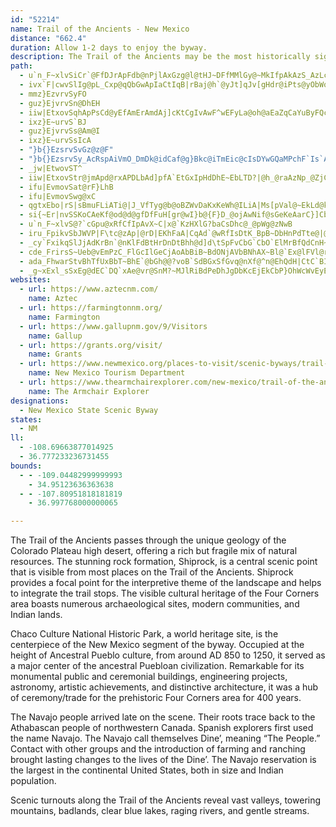 ```yaml
---
id: "52214"
name: Trail of the Ancients - New Mexico
distance: "662.4"
duration: Allow 1-2 days to enjoy the byway.
description: The Trail of the Ancients may be the most historically significant in New Mexico, having been in continuous use since around 900 A.D. The Trail exposes visitors to exploration routes and settlements by Pueblo, Navajo, and Spanish peoples.
path:
  - u`n_F~xlvSiCr`@FfDJrApFdb@nPjlAxGzg@l@tHJ~DFfMMlGy@~MkIfpAkAzS_AzLcA`RaF|s@gMrqBqIfqAo@vFgB~K_t@fxC{GhWcJx^eq@xoCmd@rkBm_A|xDmBrJe@lEc@rHOnHc@jGUbCi@vDcAzEcTbw@yUnx@yA|FcAvFu@rIO`FU|K?hN~AjsAXhNNnSnAf|@xBxqB?~Fe@rF}@`G{b@zoCiCnQy@`E{BdGkCfEqCxC{n@rc@wY|RuAv@cBt@cFjBapBtr@w[fK
  - ivx`F|cwvSlIg@pL_Cxp@qQbGwApIaCtIqB|rBaj@h`@yJt]qJv[gHdr@iPts@yObWoGb|Csr@~x@yRbb@aJzgC{l@bQqDveAwVdLaCd^mIvUeFxg@wLn]uIxz@uRzHkA
  - mmz}EzvrvSyFO
  - guz}EjvrvSn@DhEH
  - iiw|EtxovSqhApPsCd@yEfAmErAmdAj]cKtCgIvAwF^wEFyLa@oh@aEaZqCaYuByFQcE?ybHnOwGAc}@_Ce]f@ka@fAwVdCcGx@ob@`EyBJ_OXyoElLwoAxC
  - ixz}E~urvS`BJ
  - guz}EjvrvSs@Am@I
  - ixz}E~urvSsIcA
  - "}b{}EzsrvSvGz@z@F"
  - "}b{}EzsrvSy_AcRspAiVmO_DmDk@idCaf@g}Bkc@iTmEic@cIsDYwGQaMPchF`Is`A`BkeAvAsrCnE"
  - _jw|EtwovST^
  - iiw|EtxovStr@jmApd@rxAPDLbAd]pfA`EtGxIpHdDhE~EbLTD?|@h_@raAzNp_@ZjCb@V~BfFpShj@z@fAB|@`DnIxRhh@dRh\vAxCz]fo@vg@zwAh\j_A~@nCr@l@f@lAd@fC~DlLl@ZFxAvNba@b@dCVV`I`UpAtDld@hqA|I~Vp@d@v@dDJd@hHhSzFzO|Thn@tF`RfAfBvHlTd@|Cp@r@P~APHzCzJlCjN`Az@n@h@h@AnAAL?z@A~Af@v@j@zCl@bA`@lA~AhD|HFNhAhBpFnDzAGTCh@ULa@lAa@pBIfBv@v@l@vIQ~H?^?Pe@E_FGsHMoBCWmAcG?mFM_BcG_KiA}Cg@wCBsCV[?cAPoB~CaI@w@@g@?yDyB_G_@iEFm@AiAG_DKmGrAiKnAwGP{@Jm@tD{TrCuPv@oGtD_TBw@hNo_Al@iHi@{VcAqLFeKQuGuBuEeAmFq@kI_@ub@vCeQ?yAaA{C_AuCQUu@uBiCeQq@wHPsD@mC@wC_Fwi@{GgU_@cMVqC~@oDzAw@~AuBhFaIPm@W}FyC{VE{B?uBp@qEnEeUTsCIkEyGkf@qDkTImAcEwHMq@?qBiEmVcAg]CyDCsGp@mFZcAl@I~EeHTs@uC_QzAiJf@iB|A{Pd@gEhCqThCoG~J_TtBgFpBcD^IqDmRQqHiAoN{AeN{@oD_B_E_MmP_MwIsAkB_BcGuBeEi@cDq@mA[cDqA{Ac@IsAcDuAm@{EuHmHuEmBm@_Bw@{CKc@OmC{Gq@}@m@?Mk@cBmX?{BuBI
  - ifu|EvmovSat@rF}LhB
  - ifu|EvmovSwg@xC
  - qgtxEbo|rS|sBmuFLiATi@|J_VfTyg@b@oBZWvDaKxKeWh@ILiA|Ms[pVal@~EkLd@kA`AcC~@cBzFaO|GcP`Vek@hEcKl@uB^UhH{P^ULoAbFmLl@g@^_BTi@tF{MjAqCpKkWvK_^dHmUb@sEzEyVvCyEPs@ZKtAe@zF{@pCE~IOZZJ@jEx@~ExAfDfCdBDtAs@dAsAtDmHhGaHjAkAr@u@~@iB~AgGzAqDWcEKoBtDmNt@q@zHbElBj@lCvC~BKbO{CDAlHEvHJbH]~COdBk@xBoBdB}CbA|CpBdMLlA@bBBvCfBzEvGbFbKdF|@l@nLbI~AtBBnB~AxOl@tCz@~A^JzE|DfANvKvDPF~DDdBg@Pg@rDrAxNjFTZhHbCbA^hExB^v@t@PzNpGpMfIhFdDhA?^?~A]zBe@lCEx@J`Bp@~IhIbBhAlC`D~@TlFfDvQ|MBp@fAlAlIbErG?f@ClH]lBk@rDoB~EsE~DkCpBU~D[lC`@bBErBNBZ~Hv@pIPVTpWvCj}@rKpV~CvJnAbBDr@NTDhPf@pO`@`Bj@dDv@zDBjZvD`AL`GnB~EjDpDzBTj@tE`ENLZ\pI|IxA|@H`@bEzCzYr]vFhIhA`DJf@lA`Gp@nJKh[B~Ab@v@r@P|A^dAOX[r@EBUpCoB~Bg@vEItHlAhIJlQoAzICvEj@x@j@zFC|B_@|Dm@pqAPfVBj^Zx@IrE_FxCeFhA[~DTvDxAfD|D~AEhA_@lDEbF}@vKPv_@~FbDJlAOdSGhLCvoAj@jb@PbA?hFyBTg@hPwHhE}@lADtBj@hC?tIyAnPsBx@[~VuDlWwDb`@yFnYcE`QoCTa@zCOfBKrDk@RDn@Nz@PpAXp@}AVKP_C~EkRb@[PsAnC_JbJeZh@aDf@s@`J{Yx@mAb@qA`@oA^UFmA`@mA|AyER?Bg@pCkIhGcRlDsIh@a@Lw@~BcFlFcItHuJLq@z@EvGqGbI_GrNyIpX{NnWgLpVqLrFqBf@qA`V_KtRcIlDiBh@EtEuB`@QjSiJh@CpBcAhLeFlSeJZMbNqFzGgA~AEHQp@DpCQvGe@lf@aDdBWzDIjB[dZkB~AUlDIrP_B~WeGzD}@fBw@hFoB~b@aOdGuBh@_@lPmGl@e@lEyA~GwDfDkChRuUlAaAp@q@hGcI`a@ga@tn@}n@nGkIbDcF`HwKlOmWtEaHrCgEp`@qp@v_@yl@zKkRv^om@dEcHvNwO`EgD`NwIpHiDR?l@[|HaDjF}BnGcC~FaCjFwBvCmAxQgHLE^OtDcBvAo@^DbDsAzEcBHUzUwIvEoBpAUvPgHPDvF_CbBq@hCw@f@_@vBw@j@SrK_El@a@nI{CxPqGJEzCmAtIwCh@e@rRgH~@]vDwAHOxC_AnFyBbJsDb@[b@?~CyAr@g@jCw@jFoBbCiAJIzAk@hBk@`CoAPDvBgAfAc@`HuCfByBfCmFp@iEPkFD_ADiCPuA^sBfBqEbDyJ~@mCdEeMzFyPvAcEnB[xAt@dCnAd@Vn@Zx@b@fCrAjPlJpDUrFYr@BrAGj@IRCzKeA`AIjD]nCn@nHxFtAdA`G?lBeA@AtE}ArMuDbB}@lFsAxSuE~d@?|pB~n@zSbYdUnGnADr@b@fFnApVpGfG~AdCF~@@jEi@FQzA_@jIoBLOfFgAx@m@`BUrPgEDSfBSfBw@baA_VNQx@GJQh@?rAe@nBYLUtAQpViGjGiBt@?JSjFeAFWp@DbZ{GpCs@`JiBv@QnA_@|FkAFOvp@wNrAM~I?pFdAVXz`@`O~u@xYldA~d@nADxzA`k@pXfNvRdKf\pN~iAzf@zD`DbNjRpGlFbHlC`L~AlFR`F`@dGRrGBnJnA`HdCvEnDbDlFpCvJRnCnEjSxIze@tBlKlBtM`AtK_@nTOp@y@`OQpG`A`FbCvInL`^hCfHjB`GhAxHe@bOSjIP`KtAzHxDnSRfF_A|FyBhGoF|I_D|D_CdEa@^mD`GWpDuBzGuAbCeR~ToH~JeC|CyA|BaDdCkCl@{D@yGx@{IrBkEjDa@j@eAlDm@vHRvEP`KaAdJcQ~f@HDyApF?dAa@NiB|E{JhL}@xBoD~NGn@sDvEiTpOm@Li@`AuF~DuC~CsBzDsAvDcBdUyAjHSzAwCpIsW~u@sApCe@`BiOxUgBfD?Vo@Vy]jj@{@fBEFyCfE]L[fAcObUeAbCmC`JSlCa@RkD`MUH_CpLW~Br@|IrAdCfG`F|EpBjG|CvA`BhDfH?TjArHl@rLBdRkA|Mm@~AyFdF{ChBmFdGeAnBcArDiA|EUzD?xGCfMkAlKgE|KCh@g@T{GbNKz@QEyEdKgAxCgBfJkDvW?rBc@RyBnWcAvWMlA{A|\\lHPf@SZ?hr@?xYJtIr@`M?nKc@lEi@lCiEpL{Tvi@_GpNKfAo@ZeFrMQ?g@tB_Y|q@?n@]FiNz\g@X_AlEkDdNaAxEi@dJkDj^u@~E{AxIm@jBsFzYWl@[~CQNaIx_@mJ~c@yEdOOBSdAiH|Ui@vEyAtb@mBxi@iBfb@?t@M|CiHjfBi@~K`@lL`BvLbBlJdD`ItIvUt@nCFhCe@tCeDbOsC~Rm@bHkBxi@yCb|@YzLQf@i@tLs@jF_FlPq@bFaGlmB_A~TSrU^zHbBtOLDlBvLjAxPpAftAo@xr@gAv{@IbNg@nG_@`@mIja@MlCZ~LGjCaBvLmD~RCpBQDc@tCkCdPkNnx@ON]zCwCnOqCfPmAxCuBrCu`@ra@Gj@m@PaLrLe@?Sx@}`@jb@k@BGl@aGzIc@?Ap@eBlCMx@e@T{LrRMbASBiAjAoSp\a@`Am@^aMpScC`DoA|@gTfLgWx^[?On@{RpYQv@m@RoGnJkXra@Et@_@Pe^~h@Kr@mOlUeMbRyDfDwPtKwB`DcSrf@IXcDhNaA`HIjBSb@mErV_BbGe@PoFnKOfAi@NmDjEmBj@cClA{@JKRsMfGm@DQXiBdAqBXYn@eDrAgMnGe]dX]F}@xCSpEGpCs@jHg@`DIbH?jN[fg@@r^?nH?`DNtCz@vInE`YPZf@~FpAbI`CvElG|FhGdJdG|L^nB^F~@~B|DdRfF~Kb@xAZTjHbQXnAbN|Y~FtJb@bBb@TbWdb@|FdL|Pld@vKrXd@^t@zDb@RxFrM`@jBJtRsAp[BlRCjE\vGWdLq@`F_Mjk@Et@W\yBhKePli@mJ~VyFvQqAbCmEbEYByBrE{CnJaF`XgBtLwBrVi@nK?tAUzAQtFMTy@jLaBp[EzP?xCx@vOX|A~ApZz@`LZdEVf@EbAnWf|DbDhc@j@fQHVb@zWf@zGdCtPkJ|AyBN_B`@uHhAaNhBiO|BqGv@wTnDyEhBqDxCkNnOmGfJS@yJdUAd@[?qBbEmc@dj@ye@tm@Kh@y@NuIjM{CrGgf@f}@eGrHqUvT{@VUn@mEzDuBz@c@z@]ZqCx@kEhAaBt@iZhKGNsGbBgG|BiCt@uAx@_EvAoFtAoAn@}DxAKTaFfA}TvHiB^oGv@sQ\kG`A_VdF]PaAHkBf@OFgb@dJs@Fe@h@iYvGu@^_AHuHhB_H~AoAXiPrDwAb@wp@dPw@DuNxCoMlAwSQ_T{CkLuC}BaAsB[g_@cKkDq@yr@cRc@SgDw@}]kJaE}@cYiIuQaEg@S{IkC_EMoK^_LhCOH_Dj@QVg@BkCXaCV_Gb@oGFgETyMt@uQt@}ACyi@dCsG`@wXhAc@HiB?}VjA{P|@qWR}_@Buo@JsTDoP?ky@\iE?sj@HmDGmBUcC?iGw@eMaBgDI{[eDyWaDuCCwN{AcD[{Gm@iOaBoE[yGu@oPqAmRB}G^eHAwJVcQb@sH?iLg@{Xa@cl@yAmFBiTdCmGEsE}@uVaJoGiCaG_DaJoHkd@ea@cLwKk@M]y@qK{G{IgDmAGsFFyFdAcA\mB|AoEjFSnAy@b@mIfK_@HSl@kB~AM\mAPkBhAcHhBkG|@oTx@uCRgm@dC{I?aK_@aQaB_OgBqBCk@[sWuDuf@cHcEC}\_@gFE{RIg]k@sIs@kAEef@uDeTeAyDi@aPkAcGc@eDIYOgIOYrAkbAdbA]v@Sd@oBzAQ?o@`AoBzBmFlFeh@lZmBd@qF`BuIrCiBl@eCTuCKmDFw@KECuC]MAgNiByZiByJLqHFcB?aQFg{@h@uKpAsB^eB?}Cx@[Fk@NgCL__@]uQa@cJOsDE{D[iIkAsHeAi@WmKqAuKs@_GBgCl@kBt@gGjF_DrEiArCeEpHY`AyCrGMBuAtB}D~IsBhDeCzFyDpFiIzGq@Vi@t@qDlC}N|CkBNcAV_O`CaDT_A^w@VaB?}OdCkDx@gHx@mIrAgA?oCn@iGn@GLeAHwXdEmBj@yA@URgKhAkHtAkCXoA\{Gl@qBn@iB@cLhBuEt@}BRQ?}ATsFNuH_@qF@kHaBc_@aNuUuJy@KwPwG}EeBuAu@gJiDg@?_CyAiCiA{\mT{FmC{ASmGAgEp@}GrBiCf@_An@kARINwDx@oMbE_BTENkZtI_AH}Al@qALi@DaB\SHiJf@__@`@o@?{[ZsUXoPXqSX{{@rAeQNaEDwQX{GC{PyA{Gg@gI}@sW?{j@dAih@p@wJVaST}Rb@}w@rAqKh@kLSmq@uFk\oCsCg@yADqUgCgNcAgCg@oGWeBUqA?y@YoE_@ozBwRgDa@m_@eDaNqAiOcA_AY}g@sImBk@yAMyDi@anAuTaN{Cmc@oNiAu@eAIgPwF{Ci@gc@?wZEoDg@yCoAqCuBqB{BoAkBuCgJa@sBUcAoBkLQsBWSgMys@eCqN}Iqh@kCmLcCgJaLw\Sa@{@eBqb@qnAqLy^i@uBg@}@kCcIg@_AsW{v@oCiKsB{KsB_N_Kuu@oA{F}Xks@e@iAaYk[[u@uOmQuFmGcIgFwDqAgK{AwYi@_CBiPSaYg@ySg@sSi@gJkAa[g@mDCge@q@sk@y@sf@}@sB?cWo@aIIuA[{PSsB?kIOoK[oQ?ae@]mWPcFN_AV_GFoE`@sAEwHx@{Ad@oJ~@ke@jIsNhC}Ah@kJhAmCx@yEx@ONeA?yBr@qGn@ORsLbCEJqFhA_HbCeF~@oQ|CiKdCsBXwLpCe@EGLcDt@GJaJbCOPwATkC`AeDx@s@`@kBZMTuJ`CIPkIxBoOzEqAPs@f@k@FiOfEgLxDmFhAyUbHyDfACFcMdDmGpBKRcAFKNyGpBy@`@aInBCPuCv@mAb@sAHyCtAeAFMPsMdDkC|@sBb@oCx@kKzBeJpBqErAgNxCeGzAqANsCfAkA?m@\}PbEiRlEwB^mCt@iL`CqVdH_Ez@aAd@_MbEgBp@}[nKgB\mBbAqB|@sAZcF~AgAn@yI|CcFbBsAZ{ClAcFrBcKvEqWpMuEhB}QdJkA^m_@`RoN|GsDtAyNpH{Bf@}CBiO|@m@ToVbAgCToWXeJPcdAjCyc@pAqDVA?gJp@qC`@sCJsQzBaf@~GkYlEkB^sGx@w_@fFeU_@iy@cBmTe@wDY}Qc@wHMq_@aAmVi@mJ_@wh@wAaKk@uG?mAOghAmCiAD{D[}Xs@ap@iBokAqC{Qq@g`@cAuWUykABi~@@sG?}G?yF?gHFcMLc]lB_`@pBmZfB{Qr@yRfAaKr@q_AnE
  - si{~Er|nvSSKoCAeKf@od@d@gfDfFuH[gr@wI}b@{F}D_@ojAwNif@sGeKeAarC}]Cb@
  - u`n_F~xlvS@?`cGpu@xRfCfIpAvX~C|x@`KzHXlG?baCsDhc@_@pWg@zNwB
  - iru_FpikvSbJWVP|F\tc@zAp|@rD|EKhFaA|CqAd`@wRfIsDtK_BpB~DbHnPdTte@|@rAhB|Ax@l@fA\`Dl@
  - _cy`FxikqSlJjAdKrBn`@nKlFdBtHrDnDtBhh@d]d\tSpFvCbG`CbO`ElMrBfQdCnH~@zL~@tJTpWGvWa@~b@]hCDhBRvB\~Af@lBr@nBdAhw@`n@nArApC~DdRp\|CnDlExCbEdBhN|EvPxGhIpCv]hIfg@zKbG~BfGlDrCdCrD`EbDnElBjDhDnIvF`TfCfG~FlJzKbPzDxExBtBrBvArEbCrAh@bE`A~OpBfDlA|n@tb@`FpE`HfInCxEdO~ZxEfJ|@~AlD|EfCnCxDzC|TnOtRnL|TtNfDpCbDbEhDdH`Jv[fEzL`AzBvB~DnDlFzFbGpFlErCjB`YrNf[|NhDrB|B~@nb@`MlEnBlDpChAxAjCrEzAnEp@rAvGzP|A`Fn@dCbBlJ~@tI|@MnCx@~OtFvj@zQl@d@dSfHfEz@vDb@hELhDCxD[zDk@hF{AvGcDfE{CbC_ClDmEj_@gh@rE{FtH{GrIsFtEwBhCaAbFsAxbAwTbIyAdKyApQsB|NcAjLa@vJQlx@JjvBj@hREXMhpBh@pWUI|PRnPCbx@K`AEtdAD`Gd@xEjH|TbI~ThCfKzEnXlEjUnAnIlC~NhCzKpHlVlBpHdAbG\dFJ`GEpG}AvwABxw@Fjf@PtNp@p[n@fTAhQi@nJy@lJwFzl@oCbWi@fHkKnhA{MlvAaEvZ_Nhv@_DbPwVts@aGjQcHfR_BfGg@`D[dF?tDHv@]fl@BbNObSCxf@IxBa@`DiAdG}AbEwGjIy_@~]iDrD_@l@u@vBOtC?rLIfJn@dV?~TZzdA?rVG|BYtCYpAc@lA_EhI}@jCgG|Sy@fH[rDOtPMlD[hIaAhOKtMKpCM~Bu@hGmBdHoCfGmOpVkC`Fm@jBoAnFi@xDYpENr\R|PcA|WiDfq@OjFcAbQ_AxTGdBRxIfDnR|J|f@pJdh@lSjdA|AzIx@~FZfD?rDK`D]xCkMvr@Dh@{@tFgHl^gRteAcCzLmKnl@mGv\WXoOby@aNtu@kKbj@mGx^aLxiAi@xJEbJd@jlBO`LcAtRyD`c@wEbc@i@nDo@~Cy@rCkMxZsAxDuA`Gi@lEOxBMzE?vFt@z]AdDU`LiApWGp^FfcAi@lbBXhp@Tp[TbEr@vHdArFdKtd@fHnY~A`F`DfIdD`H~^hn@lDzGdB~Ev@xD^lDDpAEvEm@~D{BhKwEbYsCfOcDlMiKn`@{@pCgKda@sArDcNv\cG|N}B~E}IpT{IzUy@xCiCbMoQ`tAsA`I}AfGoCnIeJjVsExMeRnn@}ArF}HpVsPpc@oClGeLj[uG|S}HvXoD|M_A~Em@zHIdG\nIn@lFvGdb@h@nF^lHTjKC`Ek@bWHzb@JjI?zMk@pQ}@zMoBp_@EfCJxBb@zDM~@a@~@wFr@wCv@qGfDu_@dRyCpAgCp@yAReAFoCGsTw@crAcFmL`@
  - cde_FrirsS~Ueb@vEmPzC_FlGcIlGeCjAoAbBiB~BdONjAVbBNhAX~Bl@`Ex@lFVl@r@|FnArG~E|KBHfDxE`IbGnTfMrCbB~AXf@n@dB?N?lCGbAYtBGVAfIqCx@w@JMpAgE`A_LbAuApCaB~B?lEfAXXnEOxBy@|@mAXeBe@uMh@mEb@gAv@kBlA_ArBc@bB}@hA}BjDsIdF{E|@Sr[eNbKaEFc@fJcCnJ_AdBUzGgDfQgJlBQhDVh[pF~Cj@x]jMR\fl@fTdMfEjL`Frq@lSjy@f\~eAzGx~D_Bn~C`AruB_BbnC`A~zBgBvvAnHjYr\vb@dyAxr@`G`AYlBe@dAg@T?ZU~@?d@UtNgDhHiApAg@tGgAj@YRCdJkB`Dm@~Bo@zBMrFkA|UOb~C?~oAFf@mA~fB^rpDDrB?~T?xSd@nPVlv@?tU?|FJfD?xtAG`ICpc@PrOpDpIlCjbC|iB`OdEtGn@tiACdUCbI?pl@?rK?rn@?~W?nI?z{@?jRChF?|xATtZWr]E`XIlD[fE}AzEcElCsDfEuJlDwH|E}JxBsJ~@_JL_HuBir@SoIsDipAg@olA?_c@f@qV|Muk@vJg_@hHgZlFsu@bBqVbWyv@`G}H`k@o`@fMyGd~Ba~ArCmAfIgChHg@tGTbJh@lHbA~JbEnCxCtP|Wh`@px@xa@`x@rDpDhqBh{@vATxA`AfQf_@fExHvDxDjDbBnG~ArDIpAEdIeAtAo@rDuAzCsBtHkGlZiX|CaAxHUhLzCxr@t`@raA`AhE?tMdCjaF~fCxHvAnIVbcEiHpbAcBhV_AxN_Ads@eK~NiB~D_@jJkAls@wGhEGXO~AMxg@{Db@QlMiAbBCf[sCxFg@lHeFj[gWbMeJjCkBxBiAnHuExE}BNWZ?`Ag@rAw@h@?tBaAlBoAfFgAxACfNWnQIhQe@d[eAbUw@bOk@dBGdl@iBv\cAbi@|@zEVlLF~B?nIDlHo@|Pg@j@KhQ?nLZ~GCnCCvG?nOoAfCcAhb@a[pDkBjCiCrBkAjBcChHgOdCcFfByDp]cn@tFaJ^wA|HkMvCgG`@y@x~@}iBpEaDbH_BnFNznBtWhDf@jFz@hC`@vKxAxH@`@At[aAVAN?f@C|\_BRC`@ON?v@HtB[fQo@lScAjPw@zR{@|EQdAGbMe@dIc@fc@_CnNy@~Li@n@C~i@kCva@oBtKg@pOy@bNq@xLm@hYwAl@CvNy@lTkAvAQ`CQZEnB?Z?x@CjKk@|_@sBRYdCD~DS`Nw@|EE`JkADAxAq@\?zAo@pCcA`Cy@l@g@~Bo@l@WnRcHzFqBdHaClE}AzEyBfAMH[lAObJiDrNgF~M}ExHsBpCo@
  - ada_FhwarStvBhTfUxBbT~BhE`@bGh@@?voB`SdBGxSfGvq@nXf@^n@EhQdH|CtC`BIbR`KjFbDzIjHlJvJ|FzHbEjKt@hAp@jBr@LxAzAvFtF|@T^lA`KtEfKpBtI^h[tCtb@tCjAVfQJ|NwBbCy@pGiAd@?dFsB`Cc@j@YbDi@BSjVyF~@_@^?lGkB`HcDbLoI`OiJxAk@~CeC\CR_@p@WvJiGLe@p@K~Y{Qd@Ej@m@nIsF~@eA~Dy@JWjImFdEcCnw@ig@f@u@bT{M`@g@tTwM`AYhCqBrAgA`@GfWmPzImFx@M^u@vGmE~ReMfD_BjGsEtZcRd@MxL}Id@Erg@qd@bE_DzO_O`PeNpDkD~MsKj_@_[\Ad@e@td@e_@dBcAh@i@~MwKf@Ols@_k@~^sYlOmKtl@ie@r@UhQ}Np]oXz@]bVyRjGcFXMp\kXt@{@`By@nWsSrFoEjJuGrB_BbM{KnHoFrAsAtBoAzDkDVEd@s@hG{EhPsLd@m@|i@kb@~YoV|S}OnByArDoDb[uVtDiDnA{@~NwLdD}BnNuLt@m@p@Yx_@kY|ZiWrGwE|OwMl@MvIaHbZsUD[`A]`Ao@Pe@lCmBzJmGnDaBzO}HjBu@t@s@PD~BaBd@IpZ_Od@ObKaFdCgAbPwHhDoBz@ObGiDhGiCbAi@jEsB~Au@`A}@hLsFl@g@h@QtEwBZo@n@[rBmBfCcBpAuAxFwGbBsB?[tI}OzSom@zVwm@fCmEvM{QhFcG~@bBhf@vk@zp@ry@rExG|@n@|g@jo@rEjGnA\Pp@pA`ChRdUPhAt@X`I~J|G~I~BjDXrBj@HjAnCd@XRzAxBjFpJnCjsAj_@pHfDlX`I|Fx@xRJ~BZ~FjChIlGhLbMzUlNf@h@xBNbDObUuGdMoD~GyBh@?nBo@`Ey@tRyAfd@}EFUrH?fDt@nRfMpA\N^rDvC`LzGrUrMl]jQh[vRhGhDdCdBfDdC`@x@~@RvN~IxZrK~F~AlFrBtH|LhDvCzO`LtLjHjJ|Dxl@xQlF~AdGElHiAfGkAdIkFdY}\Z?vBiFxA[zAcBb@ULu@`EuEvB_BnKkEhHoHtA_AjA[~F?lE`AtE|Ad^tR~ED`Fm@~EuA`A?vAi@|@Et@e@tIwBdBWdCcApIyDrKqH~BkArDW~a@ZlGt@jNpE~IlDdCXR^hNjGnV|NtBp@@\pIjGlQnSno@`y@rIpLtDtGzFtWV?FzAxErTrCrKvH|UdIhUlDhIThBb@J~BrD|Y|l@l@|Cf@Hn@`Bl\ds@zAvArTvMlDjBtNxI|KxGdDn@XdAfg@zZrLtGl@`@|D~Bb@J^`@^DdXnNpCr@tGLvHMhEDzIe@`Le@rh@kD|SaAVP`Ch@fLxE`FDlGjFfAtBdDtK`GdGrFrIlFhMtCvKrFdJlL~NzCtJjC`Ef@RDn@dAvCd@^t@DPO]sCgBqBG_EVg@h@?~E|BrAGjBcAxBmClDqFtBaFxBuHhHoP`EcE|FeAzAgBdAwCj@sDd@qHtB[PMzGEj@UfAsEjEuXhEqNvC{OfHiPpBqLtAoEbBoDdE_OpFwUd@eAXwAbFgMpHuMzFmP`DeG~D}FtHaHfGeEd@AFQ~EwAhJiBdH?tLXfFKrDq@RQrImAzFO`Mh@j[rDhS`BnQPxHbAnWxAdIbAfPzCnAr@bDjCzG|Jp@|Cd@pE@H?D?~k@?j]?Bk@d_@@Df@hDdBThH\vOcA|\_AzSu@d|@T`wBL|UnAp`@Qbz@WnWJxn@b@~DmA~D[`FtBhAHxs@^ny@r@pB~@|AKjDuBli@FbIzAxD?fIjClFv@x`@rB`GJdSH|Kg@nFsAdKwCnDaAzMmBpCI`CKlF[vDgCtIiLbBiBhEsFdVmX~FqHv~BwoCjA_ApKsDrt@mUjWgJvEyB|BsBxBQvBa@dJ`BrKdA|JhArJpCfC|Ar~@jv@dx@np@~JvIvAfCpAdH`B|@|N`ErEVfb@mB`E|ThEnXpA~KdBdVf@~r@CxFYn{CMfeC?HD~oBArKHhbDBnfBDrB`AvPl@jGlAdItB|H~BhGfIfO~FzIhfAxmAzExEpFdHtkApsAbMtNxb@re@z@rB`ARxR~Sp@XPt@~\t`@~DvEnElFfFzJpChAdKvAvAf@dBTLVlAHjEn@|SfItw@lYZf@xFhB
  - _g~xExl_sSxEg@dEC`DQ`xAe@vr@SnM?~MJlRiBdPeDhJgDbKcEjEkCbP}OhWcWvEyE`@aAj@S|JyJbAuB
websites:
  - url: https://www.aztecnm.com/
    name: Aztec
  - url: https://farmingtonnm.org/
    name: Farmington
  - url: https://www.gallupnm.gov/9/Visitors
    name: Gallup
  - url: https://grants.org/visit/
    name: Grants
  - url: https://www.newmexico.org/places-to-visit/scenic-byways/trail-of-the-ancients/
    name: New Mexico Tourism Department
  - url: https://www.thearmchairexplorer.com/new-mexico/trail-of-the-ancients.php
    name: The Armchair Explorer
designations:
  - New Mexico State Scenic Byway
states:
  - NM
ll:
  - -108.69663877014925
  - 36.777233236731455
bounds:
  - - -109.04482999999993
    - 34.95123636363638
  - - -107.80951818181819
    - 36.997768000000065

---
```


The Trail of the Ancients passes through the unique geology of the Colorado Plateau high desert, offering a rich but fragile mix of natural resources. The stunning rock formation, Shiprock, is a central scenic point that is visible from most places on the Trail of the Ancients. Shiprock provides a focal point for the interpretive theme of the landscape and helps to integrate the trail stops. The visible cultural heritage of the Four Corners area boasts numerous archaeological sites, modern communities, and Indian lands.

Chaco Culture National Historic Park, a world heritage site, is the centerpiece of the New Mexico segment of the byway. Occupied at the height of Ancestral Pueblo culture, from around AD 850 to 1250, it served as a major center of the ancestral Puebloan civilization. Remarkable for its monumental public and ceremonial buildings, engineering projects, astronomy, artistic achievements, and distinctive architecture, it was a hub of ceremony/trade for the prehistoric Four Corners area for 400 years.

The Navajo people arrived late on the scene. Their roots trace back to the Athabascan people of northwestern Canada. Spanish explorers first used the name Navajo. The Navajo call themselves Dine’, meaning “The People.” Contact with other groups and the introduction of farming and ranching brought lasting changes to the lives of the Dine’. The Navajo reservation is the largest in the continental United States, both in size and Indian population.

Scenic turnouts along the Trail of the Ancients reveal vast valleys, towering mountains, badlands, clear blue lakes, raging rivers, and gentle streams.
